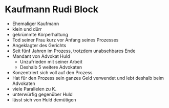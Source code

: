 # Kaufmann Rudi Block

- Ehemaliger Kaufmann
- klein und dürr
- gekrümmte Körperhaltung
- Tod seiner Frau kurz vor Anfang seines Prozesses
- Angeklagter des Gerichts
- Seit fünf Jahren im Prozess, trotzdem unabsehbares Ende
- Mandant von Advokat Huld
    - Unzufrieden mit seiner Arbeit
    - Deshalb 5 weitere Advokaten
- Konzentriert sich voll auf den Prozess
- Hat für den Prozess sein ganzes Geld verwendet und lebt deshalb beim Advokaten
- viele Parallelen zu K.
- unterwürfig gegenüber Huld
- lässt sich von Huld demütigen
